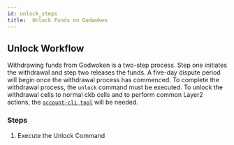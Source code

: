 ```yaml
---
id: unlock_steps
title:  Unlock Funds on Godwoken
---
```



## Unlock Workflow

Withdrawing funds from Godwoken is a two-step process. Step one initiates the withdrawal and step two releases the funds. A five-day dispute period will begin once the withdrawal process has commenced. To complete the withdrawal process, the `unlock` command must be executed. To unlock the withdrawal cells to normal ckb cells and to perform common Layer2 actions, the [`account-cli tool`](https://github.com/nervosnetwork/godwoken-examples/tree/develop/packages/tools) will be needed. 

### Steps

1. Execute the Unlock Command



